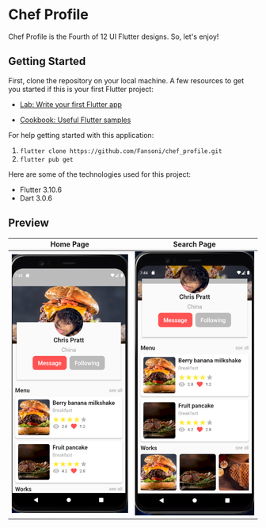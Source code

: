 
# Chef Profile

Chef Profile is the Fourth of 12 UI Flutter designs. So, let's enjoy!

## Getting Started

First, clone the repository on your local machine.
A few resources to get you started if this is your first Flutter project:

- [Lab: Write your first Flutter app](https://docs.flutter.dev/get-started/codelab)

- [Cookbook: Useful Flutter samples](https://docs.flutter.dev/cookbook)

For help getting started with this application:

 1. `flutter clone https://github.com/Fansoni/chef_profile.git`
 2. `flutter pub get`

Here are some of the technologies used for this project:

 - Flutter 3.10.6
 - Dart 3.0.6

## Preview

| Home Page | Search Page |
|--|--|
| ![enter image description here](https://github.com/Fansoni/chef_profile/blob/master/assets/images/detail1.png?raw=true) | ![enter image description here](https://github.com/Fansoni/chef_profile/blob/master/assets/images/detail2.png?raw=true) |